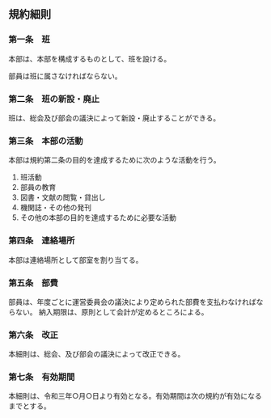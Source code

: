 ## 規約細則

### 第一条　班

本部は、本部を構成するものとして、班を設ける。

部員は班に属さなければならない。

### 第二条　班の新設・廃止

班は、総会及び部会の議決によって新設・廃止することができる。

### 第三条　本部の活動

本部は規約第二条の目的を達成するために次のような活動を行う。

1. 班活動
2. 部員の教育
3. 図書・文献の閲覧・貸出し
4. 機関誌・その他の発刊
5. その他の本部の目的を達成するために必要な活動

### 第四条　連絡場所

本部は連絡場所として部室を割り当てる。

### 第五条　部費

部員は、年度ごとに運営委員会の議決により定められた部費を支払わなければならない。
納入期限は、原則として会計が定めるところによる。

### 第六条　改正

本細則は、総会、及び部会の議決によって改正できる。

### 第七条　有効期間

本細則は、令和三年○月○日より有効となる。有効期間は次の規約が有効になるまでとする。
